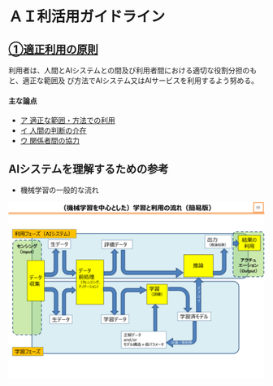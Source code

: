 # ＡＩ利活用ガイドライン

## [①適正利用の原則](./jpn/detail/01.md)

利用者は、人間とAIシステムとの間及び利用者間における適切な役割分担のもと、適正な範囲及
び方法でAIシステム又はAIサービスを利用するよう努める。

#### 主な論点
* [ア 適正な範囲・方法での利用](./jpn/detail/01.md#a01a)
* [イ 人間の判断の介在](./jpn/detail/01.md#イ-人間の判断の介在)
* [ウ 関係者間の協力](./jpn/detail/01.md#ウ-関係者間の協力)



## AIシステムを理解するための参考

* 機械学習の一般的な流れ

![一般的な流れ](https://github.com/kohichi000000/ImgForDraftAIUtilGL/blob/master/MLFlow.png)

